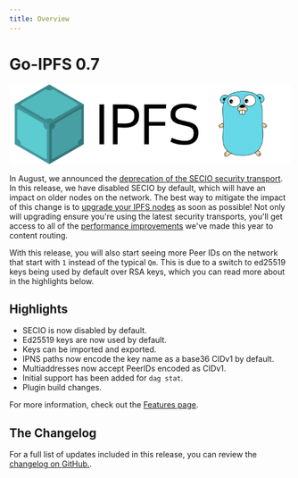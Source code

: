 ```yaml
---
title: Overview
---
```


# Go-IPFS 0.7

![The Go-IPFS logo.](./images/go-ipfs-logo.png)

In August, we announced the [deprecation of the SECIO security transport](https://blog.ipfs.io/2020-08-07-deprecating-secio/). In this release, we have disabled SECIO by default, which will have an impact on older nodes on the network. The best way to mitigate the impact of this change is to [upgrade your IPFS nodes](https://docs.ipfs.io/recent-releases/go-ipfs-0-7/update-procedure) as soon as possible! Not only will upgrading ensure you're using the latest security transports, you'll get access to all of the [performance improvements](https://blog.ipfs.io/2020-07-20-dht-deep-dive/) we've made this year to content routing.

With this release, you will also start seeing more Peer IDs on the network that start with `1` instead of the typical `Qm`. This is due to a switch to ed25519 keys being used by default over RSA keys, which you can read more about in the highlights below.

## Highlights

- SECIO is now disabled by default.
- Ed25519 keys are now used by default.
- Keys can be imported and exported.
- IPNS paths now encode the key name as a base36 CIDv1 by default.
- Multiaddresses now accept PeerIDs encoded as CIDv1.
- Initial support has been added for `dag stat`.
- Plugin build changes.

For more information, check out the [Features page](./features).

## The Changelog

For a full list of updates included in this release, you can review the [changelog on GitHub.](https://github.com/ipfs/go-ipfs/blob/v0.7.0/CHANGELOG.md#v070-2020-09-22).
